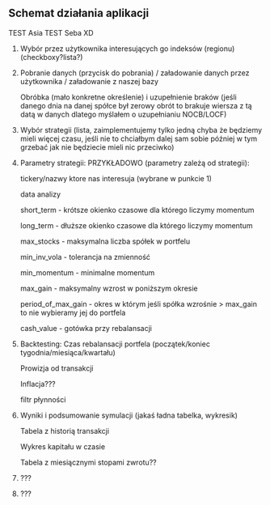 ## Schemat działania aplikacji

TEST Asia
TEST Seba XD


1. Wybór przez użytkownika interesujących go indeksów (regionu) (checkboxy?lista?)

2. Pobranie danych (przycisk do pobrania) / załadowanie danych przez użytkownika / załadowanie z naszej bazy

    Obróbka (mało konkretne określenie) i uzupełnienie braków (jeśli danego dnia na danej spółce był zerowy obrót to brakuje wiersza z tą datą w danych dlatego myślałem o uzupełnianiu NOCB/LOCF)
    
    
3. Wybór strategii (lista, zaimplementujemy tylko jedną chyba że będziemy mieli
więcej czasu, jeśli nie to chciałbym dalej sam sobie później w tym grzebać jak nie
będziecie mieli nic przeciwko)

4. Parametry strategii:
    PRZYKŁADOWO (parametry zależą od strategii):
    
    tickery/nazwy ktore nas interesuja (wybrane w punkcie 1)
    
    data analizy
    
    short_term - krótsze okienko czasowe dla którego liczymy momentum
    
    long_term - dłuższe okienko czasowe dla którego liczymy momentum
    
    max_stocks - maksymalna liczba spółek w portfelu
    
    min_inv_vola - tolerancja na zmienność
    
    min_momentum - minimalne momentum
    
    max_gain - maksymalny wzrost w poniższym okresie
    
    period_of_max_gain - okres w którym jeśli spółka wzrośnie > max_gain to nie wybieramy jej do portfela
    
    cash_value - gotówka przy rebalansacji

5. Backtesting:
    Czas rebalansacji portfela (początek/koniec tygodnia/miesiąca/kwartału)
    
    Prowizja od transakcji
    
    Inflacja???
    
    filtr płynności

6. Wyniki i podsumowanie symulacji (jakaś ładna tabelka, wykresik)
    
    Tabela z historią transakcji
    
    Wykres kapitału w czasie
    
    Tabela z miesiącznymi stopami zwrotu??
    
7. ???

8. ???

